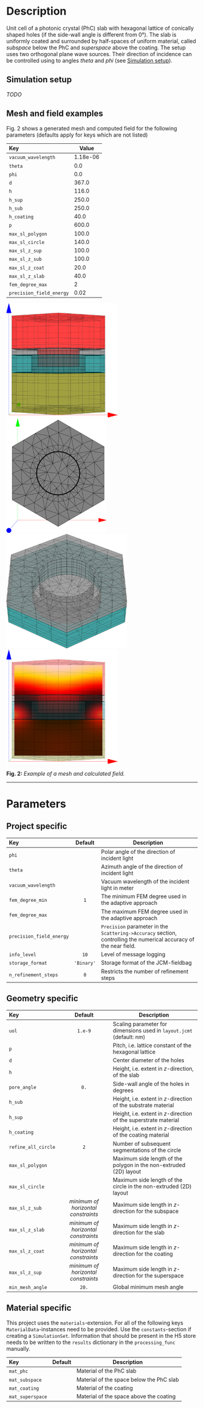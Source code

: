 # Description

Unit cell of a photonic crystal (PhC) slab with hexagonal lattice of conically shaped holes (if the side-wall angle is different from 0°). The slab is uniformly coated and surrounded by half-spaces of uniform material, called *subspace* below the PhC and *superspace* above the coating. The setup uses two orthogonal plane wave sources. Their direction of incidence can be controlled using to angles *theta* and *phi* (see [Simulation setup](#Simulation-setup)).

## Simulation setup

*TODO*

## Mesh and field examples

Fig. 2 shows a generated mesh and computed field for the following parameters (defaults apply for keys which are not listed)

Key | Value
:--- |-------
`vacuum_wavelength` | 1.18e-06
`theta` | 0.0
`phi` | 0.0
`d` | 367.0
`h` | 116.0
`h_sup` | 250.0
`h_sub` | 250.0
`h_coating` | 40.0
`p` | 600.0
`max_sl_polygon` | 100.0
`max_sl_circle` | 140.0
`max_sl_z_sup` | 100.0
`max_sl_z_sub` | 100.0
`max_sl_z_coat` | 20.0
`max_sl_z_slab` | 40.0
`fem_degree_max` | 2
`precision_field_energy` | 0.02

![Mesh side-view][mesh_1] ![Mesh top-view][mesh_2] ![Mesh coating-only][mesh_3] ![Field][field]

**Fig. 2:** *Example of a mesh and calculated field.*

------

[mesh_1]: example_mesh_side.png "Example mesh side"
[mesh_2]: example_mesh_top.png "Example mesh top"
[mesh_3]: example_mesh_slab_and_coating.png "Example mesh coating"
[field]: example_field.png "Example field"

# Parameters

## Project specific

Key | Default | Description
:---|:-------:| -----------
`phi` |  | Polar angle of the direction of incident light
`theta` |  | Azimuth angle of the direction of incident light
`vacuum_wavelength` |  | Vacuum wavelength of the incident light in meter
`fem_degree_min` | `1` | The minimum FEM degree used in the adaptive approach
`fem_degree_max` | | The maximum FEM degree used in the adaptive approach
`precision_field_energy` |  | `Precision` parameter in the `Scattering->Accuracy` section, controlling the numerical accuracy of the near field.
`info_level` | `10` | Level of message logging
`storage_format` | `'Binary'` | Storage format of the JCM-fieldbag
`n_refinement_steps` | `0` | Restricts the number of refinement steps


## Geometry specific

Key | Default | Description
:---|:-------:| -----------
`uol` | `1.e-9` | Scaling parameter for dimensions used in `layout.jcmt` (default: nm)
`p` |  | Pitch, i.e. lattice constant of the hexagonal lattice
`d` |  | Center diameter of the holes
`h` |  | Height, i.e. extent in *z*-direction, of the slab
`pore_angle` | `0.` | Side-wall angle of the holes in degrees
`h_sub` |  | Height, i.e. extent in *z*-direction of the substrate material
`h_sup` |  | Height, i.e. extent in *z*-direction of the superstrate material
`h_coating` |  | Height, i.e. extent in *z*-direction of the coating material
`refine_all_circle` | `2` | Number of subsequent segmentations of the circle
`max_sl_polygon` | | Maximum side length of the polygon in the non-extruded (2D) layout
`max_sl_circle` | | Maximum side length of the circle in the non-extruded (2D) layout
`max_sl_z_sub` | *minimum of horizontal constraints* | Maximum side length in *z*-direction for the subspace
`max_sl_z_slab` | *minimum of horizontal constraints* | Maximum side length in *z*-direction for the slab
`max_sl_z_coat` | *minimum of horizontal constraints* | Maximum side length in *z*-direction for the coating
`max_sl_z_sup` | *minimum of horizontal constraints* | Maximum side length in *z*-direction for the superspace
`min_mesh_angle` | `20.` | Global minimum mesh angle


## Material specific

This project uses the `materials`-extension. For all of the following keys `MaterialData`-instances need to be provided. Use the `constants`-section if creating a `SimulationSet`. Information that should be present in the H5 store needs to be written to the `results` dictionary in the `processing_func` manually.

Key | Default | Description
:---|:-------:| -----------
`mat_phc` | | Material of the PhC slab
`mat_subspace` | | Material of the space below the PhC slab
`mat_coating` | | Material of the coating
`mat_superspace` | | Material of the space above the coating


